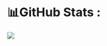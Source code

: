 # 📊GitHub Stats :
![](https://github-readme-stats.vercel.app/api?username=Deepak22903&theme=radical&hide_border=false&include_all_commits=false&count_private=false&bg_color=1e1e2e&text_color=cba6f7&icon_color=cba6f7&title_color=89b4fa)<br/>
